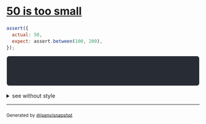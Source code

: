 # [50 is too small](../../assert_between.test.js#L31)

```js
assert({
  actual: 50,
  expect: assert.between(100, 200),
});
```

![img](throw.svg)

<details>
  <summary>see without style</summary>

```console
AssertionError: actual and expect are different

actual: 50
expect: assert.between(100, 200)
```

</details>

---
<sub>
  Generated by <a href="https://github.com/jsenv/core/tree/main/packages/independent/snapshot">@jsenv/snapshot</a>
</sub>